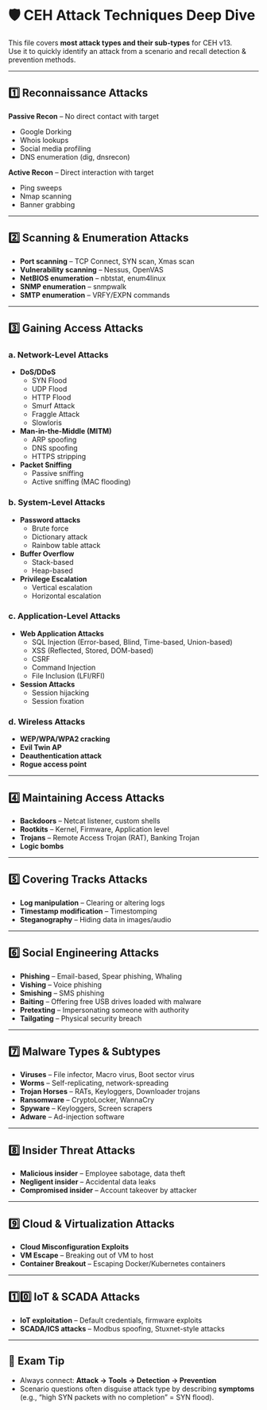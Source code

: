 # 🛡 CEH Attack Techniques Deep Dive

This file covers **most attack types and their sub-types** for CEH v13.  
Use it to quickly identify an attack from a scenario and recall detection & prevention methods.

---

## 1️⃣ Reconnaissance Attacks
**Passive Recon** – No direct contact with target  
- Google Dorking  
- Whois lookups  
- Social media profiling  
- DNS enumeration (dig, dnsrecon)  

**Active Recon** – Direct interaction with target  
- Ping sweeps  
- Nmap scanning  
- Banner grabbing  

---

## 2️⃣ Scanning & Enumeration Attacks
- **Port scanning** – TCP Connect, SYN scan, Xmas scan  
- **Vulnerability scanning** – Nessus, OpenVAS  
- **NetBIOS enumeration** – nbtstat, enum4linux  
- **SNMP enumeration** – snmpwalk  
- **SMTP enumeration** – VRFY/EXPN commands  

---

## 3️⃣ Gaining Access Attacks
### a. Network-Level Attacks
- **DoS/DDoS**  
  - SYN Flood  
  - UDP Flood  
  - HTTP Flood  
  - Smurf Attack  
  - Fraggle Attack  
  - Slowloris  
- **Man-in-the-Middle (MITM)**  
  - ARP spoofing  
  - DNS spoofing  
  - HTTPS stripping  
- **Packet Sniffing**  
  - Passive sniffing  
  - Active sniffing (MAC flooding)  

### b. System-Level Attacks
- **Password attacks**  
  - Brute force  
  - Dictionary attack  
  - Rainbow table attack  
- **Buffer Overflow**  
  - Stack-based  
  - Heap-based  
- **Privilege Escalation**  
  - Vertical escalation  
  - Horizontal escalation  

### c. Application-Level Attacks
- **Web Application Attacks**  
  - SQL Injection (Error-based, Blind, Time-based, Union-based)  
  - XSS (Reflected, Stored, DOM-based)  
  - CSRF  
  - Command Injection  
  - File Inclusion (LFI/RFI)  
- **Session Attacks**  
  - Session hijacking  
  - Session fixation  

### d. Wireless Attacks
- **WEP/WPA/WPA2 cracking**  
- **Evil Twin AP**  
- **Deauthentication attack**  
- **Rogue access point**  

---

## 4️⃣ Maintaining Access Attacks
- **Backdoors** – Netcat listener, custom shells  
- **Rootkits** – Kernel, Firmware, Application level  
- **Trojans** – Remote Access Trojan (RAT), Banking Trojan  
- **Logic bombs**  

---

## 5️⃣ Covering Tracks Attacks
- **Log manipulation** – Clearing or altering logs  
- **Timestamp modification** – Timestomping  
- **Steganography** – Hiding data in images/audio  

---

## 6️⃣ Social Engineering Attacks
- **Phishing** – Email-based, Spear phishing, Whaling  
- **Vishing** – Voice phishing  
- **Smishing** – SMS phishing  
- **Baiting** – Offering free USB drives loaded with malware  
- **Pretexting** – Impersonating someone with authority  
- **Tailgating** – Physical security breach  

---

## 7️⃣ Malware Types & Subtypes
- **Viruses** – File infector, Macro virus, Boot sector virus  
- **Worms** – Self-replicating, network-spreading  
- **Trojan Horses** – RATs, Keyloggers, Downloader trojans  
- **Ransomware** – CryptoLocker, WannaCry  
- **Spyware** – Keyloggers, Screen scrapers  
- **Adware** – Ad-injection software  

---

## 8️⃣ Insider Threat Attacks
- **Malicious insider** – Employee sabotage, data theft  
- **Negligent insider** – Accidental data leaks  
- **Compromised insider** – Account takeover by attacker  

---

## 9️⃣ Cloud & Virtualization Attacks
- **Cloud Misconfiguration Exploits**  
- **VM Escape** – Breaking out of VM to host  
- **Container Breakout** – Escaping Docker/Kubernetes containers  

---

## 1️⃣0️⃣ IoT & SCADA Attacks
- **IoT exploitation** – Default credentials, firmware exploits  
- **SCADA/ICS attacks** – Modbus spoofing, Stuxnet-style attacks  

---

## 📌 Exam Tip
- Always connect: **Attack → Tools → Detection → Prevention**
- Scenario questions often disguise attack type by describing **symptoms** (e.g., “high SYN packets with no completion” = SYN flood).

